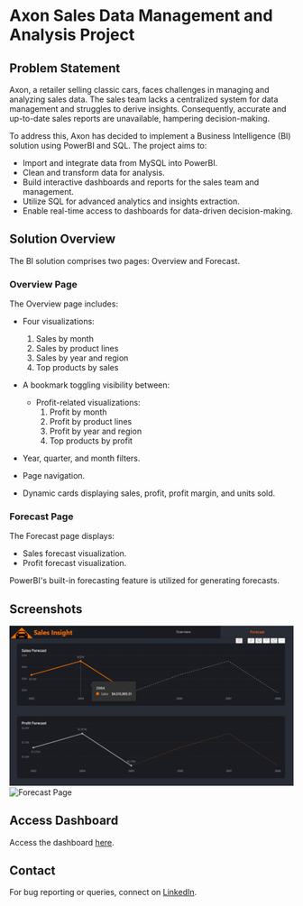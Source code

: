 # Axon Sales Data Management and Analysis Project

## Problem Statement

Axon, a retailer selling classic cars, faces challenges in managing and analyzing sales data. The sales team lacks a centralized system for data management and struggles to derive insights. Consequently, accurate and up-to-date sales reports are unavailable, hampering decision-making.

To address this, Axon has decided to implement a Business Intelligence (BI) solution using PowerBI and SQL. The project aims to:

- Import and integrate data from MySQL into PowerBI.
- Clean and transform data for analysis.
- Build interactive dashboards and reports for the sales team and management.
- Utilize SQL for advanced analytics and insights extraction.
- Enable real-time access to dashboards for data-driven decision-making.

## Solution Overview

The BI solution comprises two pages: Overview and Forecast.

### Overview Page

The Overview page includes:

- Four visualizations:
  1. Sales by month
  2. Sales by product lines
  3. Sales by year and region
  4. Top products by sales

- A bookmark toggling visibility between:
  - Profit-related visualizations:
    1. Profit by month
    2. Profit by product lines
    3. Profit by year and region
    4. Top products by profit

- Year, quarter, and month filters.
- Page navigation.
- Dynamic cards displaying sales, profit, profit margin, and units sold.

### Forecast Page

The Forecast page displays:

- Sales forecast visualization.
- Profit forecast visualization.

PowerBI's built-in forecasting feature is utilized for generating forecasts.

## Screenshots

![Overview Page](Overview.png)
![Forecast Page](Forecast(2).png)

## Access Dashboard

Access the dashboard [here](https://app.powerbi.com/view?r=eyJrIjoiZDhmZTUwNDgtZjE1NS00NzlmLTk4OGYtNWZkY2Y0NGNiZWEwIiwidCI6ImM2ZTU0OWIzLTVmNDUtNDAzMi1hYWU5LWQ0MjQ0ZGM1YjJjNCJ9&pageName=ReportSection88c363680d1324008e55).

## Contact

For bug reporting or queries, connect on [LinkedIn](https://www.linkedin.com/in/pratheekpshenoy/).
